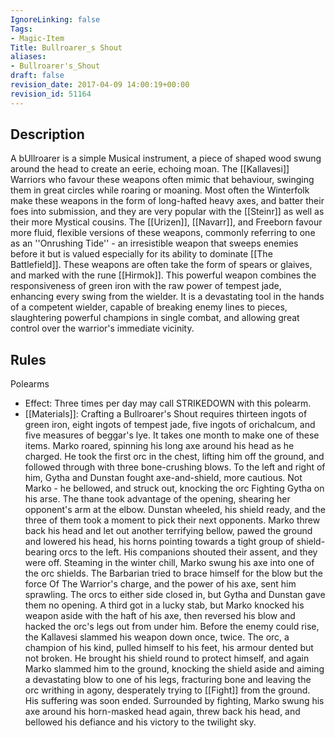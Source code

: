```yaml
---
IgnoreLinking: false
Tags:
- Magic-Item
Title: Bullroarer_s Shout
aliases:
- Bullroarer's_Shout
draft: false
revision_date: 2017-04-09 14:00:19+00:00
revision_id: 51164
---
```


## Description
A bUllroarer is a simple Musical instrument, a piece of shaped wood swung around the head to create an eerie, echoing moan. The [[Kallavesi]] Warriors who favour these weapons often mimic that behaviour, swinging them in great circles while roaring or moaning. Most often the Winterfolk make these weapons in the form of long-hafted heavy axes, and batter their foes into submission, and they are very popular with the [[Steinr]] as well as their more Mystical cousins.
The [[Urizen]], [[Navarr]], and Freeborn favour more fluid, flexible versions of these weapons, commonly referring to one as an ''Onrushing Tide'' - an irresistible weapon that sweeps enemies before it but is valued especially for its ability to dominate [[The Battlefield]]. These weapons are often take the form of spears or glaives, and marked with the rune [[Hirmok]]. 
This powerful weapon combines the responsiveness of green iron with the raw power of tempest jade, enhancing every swing from the wielder. It is a devastating tool in the hands of a competent wielder, capable of breaking enemy lines to pieces, slaughtering powerful champions in single combat, and allowing great control over the warrior's immediate vicinity.
## Rules
Polearms
* Effect: Three times per day may call STRIKEDOWN with this polearm.
* [[Materials]]: Crafting a Bullroarer's Shout requires thirteen ingots of green iron, eight ingots of tempest jade, five ingots of orichalcum, and five measures of beggar's lye. It takes one month to make one of these items.
Marko roared, spinning his long axe around his head as he charged. He took the first orc in the chest, lifting him off the ground, and followed through with three bone-crushing blows. To the left and right of him, Gytha and Dunstan fought axe-and-shield, more cautious. Not Marko - he bellowed, and struck out, knocking the orc Fighting Gytha on his arse. 
The thane took advantage of the opening, shearing her opponent's arm at the elbow. Dunstan wheeled, his shield ready, and the three of them took a moment to pick their next opponents. Marko threw back his head and let out another terrifying bellow, pawed the ground and lowered his head, his horns pointing towards a tight group of shield-bearing orcs to the left. His companions shouted their assent, and they were off.
Steaming in the winter chill, Marko swung his axe into one of the orc shields. The Barbarian tried to brace himself for the blow but the force Of The Warrior's charge, and the power of his axe, sent him sprawling. The orcs to either side closed in, but Gytha and Dunstan gave them no opening. 
A third got in a lucky stab, but Marko knocked his weapon aside with the haft of his axe, then reversed his blow and hacked the orc's legs out from under him. Before the enemy could rise, the Kallavesi slammed his weapon down once, twice. The orc, a champion of his kind, pulled himself to his feet, his armour dented but not broken. He brought his shield round to protect himself, and again Marko slammed him to the ground, knocking the shield aside and aiming a devastating blow to one of his legs, fracturing bone and leaving the orc writhing in agony, desperately trying to [[Fight]] from the ground. 
His suffering was soon ended.
Surrounded by fighting, Marko swung his axe around his horn-masked head again, threw back his head, and bellowed his defiance and his victory to the twilight sky.